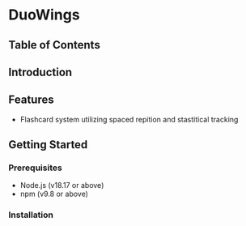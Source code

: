 # DuoWings

## Table of Contents

## Introduction

## Features

- Flashcard system utilizing spaced repition and stastitical tracking

## Getting Started

### Prerequisites

- Node.js (v18.17 or above)
- npm (v9.8 or above)

### Installation
